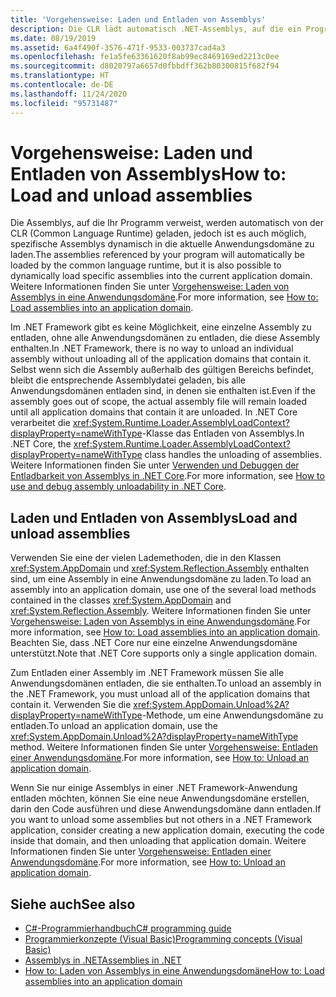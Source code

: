 ```yaml
---
title: 'Vorgehensweise: Laden und Entladen von Assemblys'
description: Die CLR lädt automatisch .NET-Assemblys, auf die ein Programm verweist. Sie können bestimmte Assemblys auch dynamisch in die aktuelle Anwendungsdomäne laden.
ms.date: 08/19/2019
ms.assetid: 6a4f490f-3576-471f-9533-003737cad4a3
ms.openlocfilehash: fe1a5fe63361620f8ab99ec8469169ed2213c0ee
ms.sourcegitcommit: d8020797a6657d0fbbdff362b80300815f682f94
ms.translationtype: HT
ms.contentlocale: de-DE
ms.lasthandoff: 11/24/2020
ms.locfileid: "95731487"
---
```

# <a name="how-to-load-and-unload-assemblies"></a><span data-ttu-id="7d15f-104">Vorgehensweise: Laden und Entladen von Assemblys</span><span class="sxs-lookup"><span data-stu-id="7d15f-104">How to: Load and unload assemblies</span></span>

<span data-ttu-id="7d15f-105">Die Assemblys, auf die Ihr Programm verweist, werden automatisch von der CLR (Common Language Runtime) geladen, jedoch ist es auch möglich, spezifische Assemblys dynamisch in die aktuelle Anwendungsdomäne zu laden.</span><span class="sxs-lookup"><span data-stu-id="7d15f-105">The assemblies referenced by your program will automatically be loaded by the common language runtime, but it is also possible to dynamically load specific assemblies into the current application domain.</span></span> <span data-ttu-id="7d15f-106">Weitere Informationen finden Sie unter [Vorgehensweise: Laden von Assemblys in eine Anwendungsdomäne](../../framework/app-domains/how-to-load-assemblies-into-an-application-domain.md).</span><span class="sxs-lookup"><span data-stu-id="7d15f-106">For more information, see [How to: Load assemblies into an application domain](../../framework/app-domains/how-to-load-assemblies-into-an-application-domain.md).</span></span>

<span data-ttu-id="7d15f-107">Im .NET Framework gibt es keine Möglichkeit, eine einzelne Assembly zu entladen, ohne alle Anwendungsdomänen zu entladen, die diese Assembly enthalten.</span><span class="sxs-lookup"><span data-stu-id="7d15f-107">In .NET Framework, there is no way to unload an individual assembly without unloading all of the application domains that contain it.</span></span> <span data-ttu-id="7d15f-108">Selbst wenn sich die Assembly außerhalb des gültigen Bereichs befindet, bleibt die entsprechende Assemblydatei geladen, bis alle Anwendungsdomänen entladen sind, in denen sie enthalten ist.</span><span class="sxs-lookup"><span data-stu-id="7d15f-108">Even if the assembly goes out of scope, the actual assembly file will remain loaded until all application domains that contain it are unloaded.</span></span> <span data-ttu-id="7d15f-109">In .NET Core verarbeitet die <xref:System.Runtime.Loader.AssemblyLoadContext?displayProperty=nameWithType>-Klasse das Entladen von Assemblys.</span><span class="sxs-lookup"><span data-stu-id="7d15f-109">In .NET Core, the <xref:System.Runtime.Loader.AssemblyLoadContext?displayProperty=nameWithType> class handles the unloading of assemblies.</span></span> <span data-ttu-id="7d15f-110">Weitere Informationen finden Sie unter [Verwenden und Debuggen der Entladbarkeit von Assemblys in .NET Core](unloadability.md).</span><span class="sxs-lookup"><span data-stu-id="7d15f-110">For more information, see [How to use and debug assembly unloadability in .NET Core](unloadability.md).</span></span>

## <a name="load-and-unload-assemblies"></a><span data-ttu-id="7d15f-111">Laden und Entladen von Assemblys</span><span class="sxs-lookup"><span data-stu-id="7d15f-111">Load and unload assemblies</span></span>

<span data-ttu-id="7d15f-112">Verwenden Sie eine der vielen Lademethoden, die in den Klassen <xref:System.AppDomain> und <xref:System.Reflection.Assembly> enthalten sind, um eine Assembly in eine Anwendungsdomäne zu laden.</span><span class="sxs-lookup"><span data-stu-id="7d15f-112">To load an assembly into an application domain, use one of the several load methods contained in the classes <xref:System.AppDomain> and <xref:System.Reflection.Assembly>.</span></span> <span data-ttu-id="7d15f-113">Weitere Informationen finden Sie unter [Vorgehensweise: Laden von Assemblys in eine Anwendungsdomäne](../../framework/app-domains/how-to-load-assemblies-into-an-application-domain.md).</span><span class="sxs-lookup"><span data-stu-id="7d15f-113">For more information, see [How to: Load assemblies into an application domain](../../framework/app-domains/how-to-load-assemblies-into-an-application-domain.md).</span></span> <span data-ttu-id="7d15f-114">Beachten Sie, dass .NET Core nur eine einzelne Anwendungsdomäne unterstützt.</span><span class="sxs-lookup"><span data-stu-id="7d15f-114">Note that .NET Core supports only a single application domain.</span></span>

<span data-ttu-id="7d15f-115">Zum Entladen einer Assembly im .NET Framework müssen Sie alle Anwendungsdomänen entladen, die sie enthalten.</span><span class="sxs-lookup"><span data-stu-id="7d15f-115">To unload an assembly in the .NET Framework, you must unload all of the application domains that contain it.</span></span> <span data-ttu-id="7d15f-116">Verwenden Sie die <xref:System.AppDomain.Unload%2A?displayProperty=nameWithType>-Methode, um eine Anwendungsdomäne zu entladen.</span><span class="sxs-lookup"><span data-stu-id="7d15f-116">To unload an application domain, use the <xref:System.AppDomain.Unload%2A?displayProperty=nameWithType> method.</span></span> <span data-ttu-id="7d15f-117">Weitere Informationen finden Sie unter [Vorgehensweise: Entladen einer Anwendungsdomäne](../../framework/app-domains/how-to-unload-an-application-domain.md).</span><span class="sxs-lookup"><span data-stu-id="7d15f-117">For more information, see [How to: Unload an application domain](../../framework/app-domains/how-to-unload-an-application-domain.md).</span></span>

<span data-ttu-id="7d15f-118">Wenn Sie nur einige Assemblys in einer .NET Framework-Anwendung entladen möchten, können Sie eine neue Anwendungsdomäne erstellen, darin den Code ausführen und diese Anwendungsdomäne dann entladen.</span><span class="sxs-lookup"><span data-stu-id="7d15f-118">If you want to unload some assemblies but not others in a .NET Framework application, consider creating a new application domain, executing the code inside that domain, and then unloading that application domain.</span></span> <span data-ttu-id="7d15f-119">Weitere Informationen finden Sie unter [Vorgehensweise: Entladen einer Anwendungsdomäne](../../framework/app-domains/how-to-unload-an-application-domain.md).</span><span class="sxs-lookup"><span data-stu-id="7d15f-119">For more information, see [How to: Unload an application domain](../../framework/app-domains/how-to-unload-an-application-domain.md).</span></span>  

## <a name="see-also"></a><span data-ttu-id="7d15f-120">Siehe auch</span><span class="sxs-lookup"><span data-stu-id="7d15f-120">See also</span></span>

- [<span data-ttu-id="7d15f-121">C#-Programmierhandbuch</span><span class="sxs-lookup"><span data-stu-id="7d15f-121">C# programming guide</span></span>](../../csharp/programming-guide/index.md)
- [<span data-ttu-id="7d15f-122">Programmierkonzepte (Visual Basic)</span><span class="sxs-lookup"><span data-stu-id="7d15f-122">Programming concepts (Visual Basic)</span></span>](../../visual-basic/programming-guide/concepts/index.md)
- [<span data-ttu-id="7d15f-123">Assemblys in .NET</span><span class="sxs-lookup"><span data-stu-id="7d15f-123">Assemblies in .NET</span></span>](index.md)
- [<span data-ttu-id="7d15f-124">How to: Laden von Assemblys in eine Anwendungsdomäne</span><span class="sxs-lookup"><span data-stu-id="7d15f-124">How to: Load assemblies into an application domain</span></span>](../../framework/app-domains/how-to-load-assemblies-into-an-application-domain.md)

